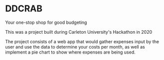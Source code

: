 # DDCRAB
Your one-stop shop for good budgeting

This was a project built during Carleton University's Hackathon in 2020

The project consists of a web app that would gather expenses input by the user and use the data to determine your costs per month, as well as
implement a pie chart to show where expenses are being used.
